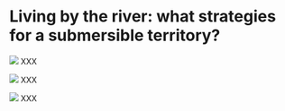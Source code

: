 # Living by the river: what strategies for a submersible territory?


![](X.png?raw=true)
XXX

![](X.png?raw=true)
XXX

![](X.png?raw=true)
XXX
